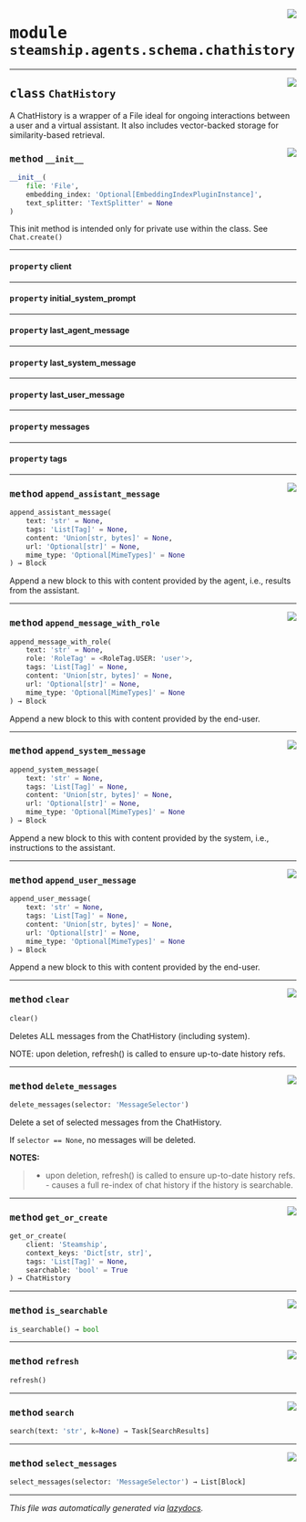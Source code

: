 <!-- markdownlint-disable -->

<a href="https://github.com/steamship-core/python-client/tree/main/src/steamship/agents/schema/chathistory.py#L0"><img align="right" style="float:right;" src="https://img.shields.io/badge/-source-cccccc?style=flat-square"></a>

# <kbd>module</kbd> `steamship.agents.schema.chathistory`






---

<a href="https://github.com/steamship-core/python-client/tree/main/src/steamship/agents/schema/chathistory.py#L17"><img align="right" style="float:right;" src="https://img.shields.io/badge/-source-cccccc?style=flat-square"></a>

## <kbd>class</kbd> `ChatHistory`
A ChatHistory is a wrapper of a File ideal for ongoing interactions between a user and a virtual assistant. It also includes vector-backed storage for similarity-based retrieval. 

<a href="https://github.com/steamship-core/python-client/tree/main/src/steamship/agents/schema/chathistory.py#L25"><img align="right" style="float:right;" src="https://img.shields.io/badge/-source-cccccc?style=flat-square"></a>

### <kbd>method</kbd> `__init__`

```python
__init__(
    file: 'File',
    embedding_index: 'Optional[EmbeddingIndexPluginInstance]',
    text_splitter: 'TextSplitter' = None
)
```

This init method is intended only for private use within the class. See `Chat.create()` 


---

#### <kbd>property</kbd> client





---

#### <kbd>property</kbd> initial_system_prompt





---

#### <kbd>property</kbd> last_agent_message





---

#### <kbd>property</kbd> last_system_message





---

#### <kbd>property</kbd> last_user_message





---

#### <kbd>property</kbd> messages





---

#### <kbd>property</kbd> tags







---

<a href="https://github.com/steamship-core/python-client/tree/main/src/steamship/agents/schema/chathistory.py#L169"><img align="right" style="float:right;" src="https://img.shields.io/badge/-source-cccccc?style=flat-square"></a>

### <kbd>method</kbd> `append_assistant_message`

```python
append_assistant_message(
    text: 'str' = None,
    tags: 'List[Tag]' = None,
    content: 'Union[str, bytes]' = None,
    url: 'Optional[str]' = None,
    mime_type: 'Optional[MimeTypes]' = None
) → Block
```

Append a new block to this with content provided by the agent, i.e., results from the assistant. 

---

<a href="https://github.com/steamship-core/python-client/tree/main/src/steamship/agents/schema/chathistory.py#L122"><img align="right" style="float:right;" src="https://img.shields.io/badge/-source-cccccc?style=flat-square"></a>

### <kbd>method</kbd> `append_message_with_role`

```python
append_message_with_role(
    text: 'str' = None,
    role: 'RoleTag' = <RoleTag.USER: 'user'>,
    tags: 'List[Tag]' = None,
    content: 'Union[str, bytes]' = None,
    url: 'Optional[str]' = None,
    mime_type: 'Optional[MimeTypes]' = None
) → Block
```

Append a new block to this with content provided by the end-user. 

---

<a href="https://github.com/steamship-core/python-client/tree/main/src/steamship/agents/schema/chathistory.py#L158"><img align="right" style="float:right;" src="https://img.shields.io/badge/-source-cccccc?style=flat-square"></a>

### <kbd>method</kbd> `append_system_message`

```python
append_system_message(
    text: 'str' = None,
    tags: 'List[Tag]' = None,
    content: 'Union[str, bytes]' = None,
    url: 'Optional[str]' = None,
    mime_type: 'Optional[MimeTypes]' = None
) → Block
```

Append a new block to this with content provided by the system, i.e., instructions to the assistant. 

---

<a href="https://github.com/steamship-core/python-client/tree/main/src/steamship/agents/schema/chathistory.py#L147"><img align="right" style="float:right;" src="https://img.shields.io/badge/-source-cccccc?style=flat-square"></a>

### <kbd>method</kbd> `append_user_message`

```python
append_user_message(
    text: 'str' = None,
    tags: 'List[Tag]' = None,
    content: 'Union[str, bytes]' = None,
    url: 'Optional[str]' = None,
    mime_type: 'Optional[MimeTypes]' = None
) → Block
```

Append a new block to this with content provided by the end-user. 

---

<a href="https://github.com/steamship-core/python-client/tree/main/src/steamship/agents/schema/chathistory.py#L261"><img align="right" style="float:right;" src="https://img.shields.io/badge/-source-cccccc?style=flat-square"></a>

### <kbd>method</kbd> `clear`

```python
clear()
```

Deletes ALL messages from the ChatHistory (including system). 

NOTE: upon deletion, refresh() is called to ensure up-to-date history refs. 

---

<a href="https://github.com/steamship-core/python-client/tree/main/src/steamship/agents/schema/chathistory.py#L234"><img align="right" style="float:right;" src="https://img.shields.io/badge/-source-cccccc?style=flat-square"></a>

### <kbd>method</kbd> `delete_messages`

```python
delete_messages(selector: 'MessageSelector')
```

Delete a set of selected messages from the ChatHistory. 

If `selector == None`, no messages will be deleted. 



**NOTES:**

> - upon deletion, refresh() is called to ensure up-to-date history refs. - causes a full re-index of chat history if the history is searchable. 

---

<a href="https://github.com/steamship-core/python-client/tree/main/src/steamship/agents/schema/chathistory.py#L83"><img align="right" style="float:right;" src="https://img.shields.io/badge/-source-cccccc?style=flat-square"></a>

### <kbd>method</kbd> `get_or_create`

```python
get_or_create(
    client: 'Steamship',
    context_keys: 'Dict[str, str]',
    tags: 'List[Tag]' = None,
    searchable: 'bool' = True
) → ChatHistory
```





---

<a href="https://github.com/steamship-core/python-client/tree/main/src/steamship/agents/schema/chathistory.py#L231"><img align="right" style="float:right;" src="https://img.shields.io/badge/-source-cccccc?style=flat-square"></a>

### <kbd>method</kbd> `is_searchable`

```python
is_searchable() → bool
```





---

<a href="https://github.com/steamship-core/python-client/tree/main/src/steamship/agents/schema/chathistory.py#L208"><img align="right" style="float:right;" src="https://img.shields.io/badge/-source-cccccc?style=flat-square"></a>

### <kbd>method</kbd> `refresh`

```python
refresh()
```





---

<a href="https://github.com/steamship-core/python-client/tree/main/src/steamship/agents/schema/chathistory.py#L226"><img align="right" style="float:right;" src="https://img.shields.io/badge/-source-cccccc?style=flat-square"></a>

### <kbd>method</kbd> `search`

```python
search(text: 'str', k=None) → Task[SearchResults]
```





---

<a href="https://github.com/steamship-core/python-client/tree/main/src/steamship/agents/schema/chathistory.py#L223"><img align="right" style="float:right;" src="https://img.shields.io/badge/-source-cccccc?style=flat-square"></a>

### <kbd>method</kbd> `select_messages`

```python
select_messages(selector: 'MessageSelector') → List[Block]
```








---

_This file was automatically generated via [lazydocs](https://github.com/ml-tooling/lazydocs)._
